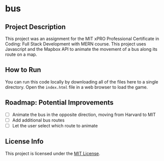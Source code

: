 # bus

## Project Description
This project was an assignment for the MIT xPRO Professional Certificate in Coding: Full Stack Development with MERN course. This project uses Javascript and the Mapbox API to animate the movement of a bus along its route on a map.

## How to Run
You can run this code locally by downloading all of the files here to a single directory. Open the `index.html` file in a web browser to load the game.

## Roadmap: Potential Improvements
- [ ] Animate the bus in the opposite direction, moving from Harvard to MIT
- [ ] Add additional bus routes
- [ ] Let the user select which route to animate

## License Info
This project is licensed under the [MIT License](LICENSE).
